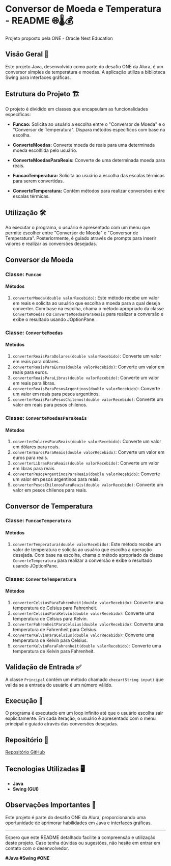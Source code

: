 # Conversor de Moeda e Temperatura - README 🌐🌡️💰
Projeto proposto pela ONE - Oracle Next Education

## Visão Geral 🚀

Este projeto Java, desenvolvido como parte do desafio ONE da Alura, é um conversor simples de temperatura e moedas. A aplicação utiliza a biblioteca Swing para interfaces gráficas.

## Estrutura do Projeto 🏗️

O projeto é dividido em classes que encapsulam as funcionalidades específicas:

- **Funcao:** Solicita ao usuário a escolha entre o "Conversor de Moeda" e o "Conversor de Temperatura". Dispara métodos específicos com base na escolha.

- **ConverteMoedas:** Converte moeda de reais para uma determinada moeda escolhida pelo usuário.

- **ConverteMoedasParaReais:** Converte de uma determinada moeda para reais.

- **FuncaoTemperatura:** Solicita ao usuário a escolha das escalas térmicas para serem convertidas.

- **ConverteTemperatura:** Contém métodos para realizar conversões entre escalas térmicas.

## Utilização 🛠️

Ao executar o programa, o usuário é apresentado com um menu que permite escolher entre "Conversor de Moeda" e "Conversor de Temperatura". Posteriormente, é guiado através de prompts para inserir valores e realizar as conversões desejadas.

## Conversor de Moeda

### Classe: `Funcao`

#### Métodos

1. `converterMoeda(double valorRecebido)`: Este método recebe um valor em reais e solicita ao usuário que escolha a moeda para a qual deseja converter. Com base na escolha, chama o método apropriado da classe `ConverteMoedas` ou `ConverteMoedasParaReais` para realizar a conversão e exibe o resultado usando JOptionPane.

### Classe: `ConverteMoedas`

#### Métodos

1. `converterReaisParaDolares(double valorRecebido)`: Converte um valor em reais para dólares.
2. `converterReaisParaEuros(double valorRecebido)`: Converte um valor em reais para euros.
3. `converterReaisParaLibras(double valorRecebido)`: Converte um valor em reais para libras.
4. `converterReaisParaPesosArgentinos(double valorRecebido)`: Converte um valor em reais para pesos argentinos.
5. `converterReaisParaPesosChilenos(double valorRecebido)`: Converte um valor em reais para pesos chilenos.

### Classe: `ConverteMoedasParaReais`

#### Métodos

1. `converterDolaresParaReais(double valorRecebido)`: Converte um valor em dólares para reais.
2. `converterEurosParaReais(double valorRecebido)`: Converte um valor em euros para reais.
3. `converterLibrasParaReais(double valorRecebido)`: Converte um valor em libras para reais.
4. `converterPesosArgentinosParaReais(double valorRecebido)`: Converte um valor em pesos argentinos para reais.
5. `converterPesosChilenosParaReais(double valorRecebido)`: Converte um valor em pesos chilenos para reais.

## Conversor de Temperatura

### Classe: `FuncaoTemperatura`

#### Métodos

1. `converterTemperatura(double valorRecebido)`: Este método recebe um valor de temperatura e solicita ao usuário que escolha a operação desejada. Com base na escolha, chama o método apropriado da classe `ConverteTemperatura` para realizar a conversão e exibe o resultado usando JOptionPane.

### Classe: `ConverteTemperatura`

#### Métodos

1. `converterCelsiusParaFahrenheit(double valorRecebido)`: Converte uma temperatura de Celsius para Fahrenheit.
2. `converterCelsiusParaKelvin(double valorRecebido)`: Converte uma temperatura de Celsius para Kelvin.
3. `converterFahrenheitParaCelsius(double valorRecebido)`: Converte uma temperatura de Fahrenheit para Celsius.
4. `converterKelvinParaCelsius(double valorRecebido)`: Converte uma temperatura de Kelvin para Celsius.
5. `converterKelvinParaFahrenheit(double valorRecebido)`: Converte uma temperatura de Kelvin para Fahrenheit.


## Validação de Entrada ✅

A classe `Principal` contém um método chamado `checar(String input)` que valida se a entrada do usuário é um número válido.

## Execução 🔄

O programa é executado em um loop infinito até que o usuário escolha sair explicitamente. Em cada iteração, o usuário é apresentado com o menu principal e guiado através das conversões desejadas.

## Repositório 📂

[Repositório GitHub](https://github.com/GabrielFelipeS/Conversor)

## Tecnologias Utilizadas 🖥️

- **Java**
- **Swing (GUI)**

## Observações Importantes 📝

Este projeto é parte do desafio ONE da Alura, proporcionando uma oportunidade de aprimorar habilidades em Java e interfaces gráficas.

---

Espero que este README detalhado facilite a compreensão e utilização deste projeto. Caso tenha dúvidas ou sugestões, não hesite em entrar em contato com o desenvolvedor.

**#Java #Swing #ONE**



